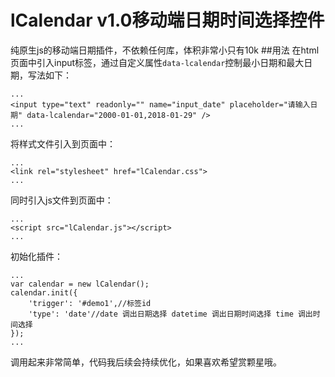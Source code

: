 lCalendar v1.0移动端日期时间选择控件
==========
纯原生js的移动端日期插件，不依赖任何库，体积非常小只有10k
##用法
在html页面中引入input标签，通过自定义属性`data-lcalendar`控制最小日期和最大日期，写法如下：
```
...
<input type="text" readonly="" name="input_date" placeholder="请输入日期" data-lcalendar="2000-01-01,2018-01-29" />
...
```
将样式文件引入到页面中：
```
...
<link rel="stylesheet" href="lCalendar.css">
...
```
同时引入js文件到页面中：
```
...
<script src="lCalendar.js"></script>
...
```
初始化插件：
```
...
var calendar = new lCalendar();
calendar.init({
    'trigger': '#demo1',//标签id
    'type': 'date'//date 调出日期选择 datetime 调出日期时间选择 time 调出时间选择
});
...
```
调用起来非常简单，代码我后续会持续优化，如果喜欢希望赏颗星哦。
